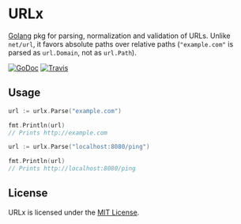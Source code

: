 # URLx
[Golang](http://golang.org/) pkg for parsing, normalization and validation of URLs. Unlike `net/url`, it favors absolute paths over relative paths (`"example.com"` is parsed as `url.Domain`, not as `url.Path`).

[![GoDoc](https://godoc.org/github.com/goware/urlx?status.png)](https://godoc.org/github.com/goware/urlx)
[![Travis](https://travis-ci.org/goware/urlx.svg?branch=master)](https://travis-ci.org/goware/urlx)

## Usage

```go
url := urlx.Parse("example.com")

fmt.Println(url)
// Prints http://example.com
```

```go
url := urlx.Parse("localhost:8080/ping")

fmt.Println(url)
// Prints http://localhost:8080/ping
```

## License
URLx is licensed under the [MIT License](./LICENSE).

